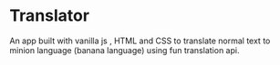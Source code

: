 # Translator
 An app built with vanilla js , HTML and CSS to translate normal text to minion language (banana language) using fun translation api.
